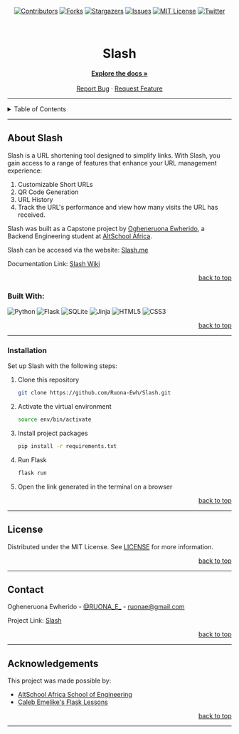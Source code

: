 <!-- Back to Top Navigation Anchor -->
<a name="readme-top"></a>

<!-- Project Shields -->
<div align="center">

  [![Contributors][contributors-shield]][contributors-url]
  [![Forks][forks-shield]][forks-url]
  [![Stargazers][stars-shield]][stars-url]
  [![Issues][issues-shield]][issues-url]
  [![MIT License][license-shield]][license-url]
  [![Twitter][twitter-shield]][twitter-url]
</div>

<br />


<div align="center">
  <h1> Slash</h1>
  </div>



<div>
  <p align="center">
    <a href="https://github.com/Ruona-Ewh/Slash#readme"><strong>Explore the docs »</strong></a>
    <br />
    <br />
    <a href="https://github.com/Ruona-Ewh/Slash/issues">Report Bug</a>
    ·
    <a href="https://github.com/Ruona-Ewh/Slash/issues">Request Feature</a>
  </p>
</div>

---

<!-- Table of Contents -->
<details>
  <summary>Table of Contents</summary>
  <ol>
    <li>
      <a href="#about-Slash">About Slash</a>
      <ul>
        <li><a href="#built-with">Built With</a></li>
      </ul>
    </li>
    <li><a href="#setup">Installation</a></li>
    <li><a href="#license">License</a></li>
    <li><a href="#contact">Contact</a></li>
    <li><a href="#acknowledgments">Acknowledgments</a></li>
  </ol>
  <p align="right"><a href="#readme-top">back to top</a></p>
</details>

---

<!-- About-->
## About Slash
Slash is a URL shortening tool designed to simplify  links. With Slash, you gain access to a range of features that enhance your URL management experience:

1. Customizable Short URLs
2. QR Code Generation
3. URL History
4. Track the URL's performance and view how many visits the URL has received.


Slash was built as a Capstone project by <a href="https://github.com/Ruona-Ewh/">Ogheneruona Ewherido</a>, a Backend Engineering student at <a href="https://altschoolafrica.com/schools/engineering">AltSchool Africa</a>.

Slash can be accesed via the website: [Slash.me](https://Slashh.me)

Documentation Link: [Slash Wiki](https://github.com/Ruona-Ewh/Slash/wiki/Slash-documentation)

<p align="right"><a href="#readme-top">back to top</a></p>

### Built With:

![Python][python]
![Flask][flask]
![SQLite][sqlite]
![Jinja][jinja]
![HTML5][html5]
![CSS3][css3]

<p align="right"><a href="#readme-top">back to top</a></p>

---

<!-- INSTALLATION-->
### Installation

Set up Slash with the following steps:

1. Clone this repository
   ```sh
   git clone https://github.com/Ruona-Ewh/Slash.git
   ```
2. Activate the virtual environment
   ```sh
   source env/bin/activate
   ```
3. Install project packages
   ```sh
   pip install -r requirements.txt
   ```
4. Run Flask
   ```sh
   flask run
   ```
5. Open the link generated in the terminal on a browser

<p align="right"><a href="#readme-top">back to top</a></p>

---

<!-- License -->
## License

Distributed under the MIT License. See <a href="[https://github.com/Ruona-Ewh/Slash](https://github.com/Ruona-Ewh/Slash/blob/main/LICENSE)">LICENSE</a> for more information.

<p align="right"><a href="#readme-top">back to top</a></p>

---

<!-- Contact -->
## Contact

Ogheneruona Ewherido - [@RUONA_E_](https://twitter.com/RUONA_E_) - ruonae@gmail.com

Project Link: [Slash](https://github.com/Ruona-Ewh/Slash)

<p align="right"><a href="#readme-top">back to top</a></p>

---

<!-- Acknowledgements -->
## Acknowledgements

This project was made possible by:

* [AltSchool Africa School of Engineering](https://altschoolafrica.com/schools/engineering)
* [Caleb Emelike's Flask Lessons](https://github.com/CalebEmelike)
<p align="right"><a href="#readme-top">back to top</a></p>

---

<!-- Markdown Links & Images -->
[contributors-shield]: https://img.shields.io/github/contributors/Ruona-Ewh/Slash.svg?style=for-the-badge
[contributors-url]: https://github.com/Ruona-Ewh/Slash/graphs/contributors
[forks-shield]: https://img.shields.io/github/forks/Ruona-Ewh/Slash.svg?style=for-the-badge
[forks-url]: https://github.com/Ruona-Ewh/Slash/network/members
[stars-shield]: https://img.shields.io/github/stars/Ruona-Ewh/Slash.svg?style=for-the-badge
[stars-url]: https://github.com/Ruona-Ewh/Slash/stargazers
[issues-shield]: https://img.shields.io/github/issues/Ruona-Ewh/Slash.svg?style=for-the-badge
[issues-url]: https://github.com/Ruona-Ewh/Slash/issues
[license-shield]: https://img.shields.io/github/license/Ruona-Ewh/Slash.svg?style=for-the-badge
[license-url]: https://github.com/Ruona-Ewh/Slash/blob/main/LICENSE.txt
[twitter-shield]: https://img.shields.io/badge/-@RUONA_E-1ca0f1?style=for-the-badge&logo=twitter&logoColor=white&link=https://twitter.com/RUONA_E_
[twitter-url]: https://twitter.com/RUONA_E_
[python]: https://img.shields.io/badge/python-3670A0?style=for-the-badge&logo=python&logoColor=ffdd54
[flask]: https://img.shields.io/badge/flask-%23000.svg?style=for-the-badge&logo=flask&logoColor=white
[sqlite]: https://img.shields.io/badge/sqlite-%2307405e.svg?style=for-the-badge&logo=sqlite&logoColor=white
[html5]: https://img.shields.io/badge/html5-%23E34F26.svg?style=for-the-badge&logo=html5&logoColor=white
[css3]: https://img.shields.io/badge/css3-%231572B6.svg?style=for-the-badge&logo=css3&logoColor=white
[jinja]: https://img.shields.io/badge/jinja-white.svg?style=for-the-badge&logo=jinja&logoColor=black
